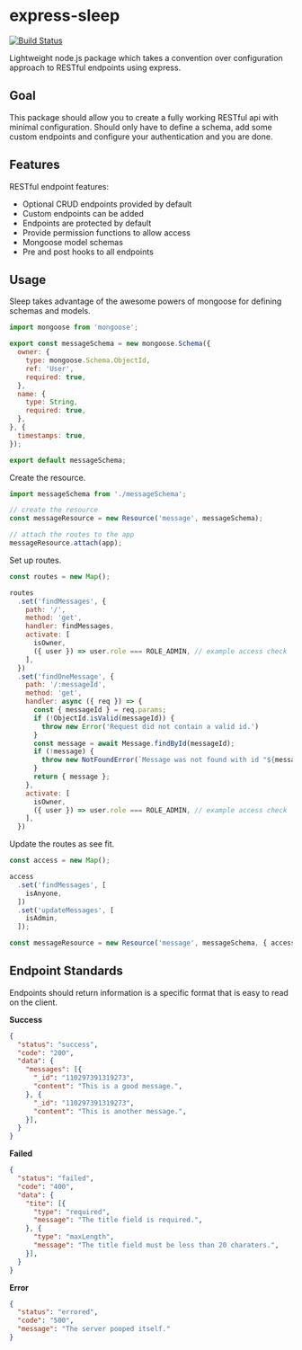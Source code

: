 # express-sleep
[![Build Status](https://travis-ci.org/jackrobertscott/express-sleep.svg?branch=master)](https://travis-ci.org/jackrobertscott/express-sleep)

Lightweight node.js package which takes a convention over configuration approach to RESTful endpoints using express.

## Goal

This package should allow you to create a fully working RESTful api with minimal configuration. Should only have to define a schema, add some custom endpoints and configure your authentication and you are done.

## Features

RESTful endpoint features:
- Optional CRUD endpoints provided by default
- Custom endpoints can be added
- Endpoints are protected by default
- Provide permission functions to allow access
- Mongoose model schemas
- Pre and post hooks to all endpoints

## Usage

Sleep takes advantage of the awesome powers of mongoose for defining schemas and models.

```js
import mongoose from 'mongoose';

export const messageSchema = new mongoose.Schema({
  owner: {
    type: mongoose.Schema.ObjectId,
    ref: 'User',
    required: true,
  },
  name: {
    type: String,
    required: true,
  },
}, {
  timestamps: true,
});

export default messageSchema;
```

Create the resource.

```js
import messageSchema from './messageSchema';

// create the resource
const messageResource = new Resource('message', messageSchema);

// attach the routes to the app
messageResource.attach(app);
```

Set up routes.

```js
const routes = new Map();

routes
  .set('findMessages', {
    path: '/',
    method: 'get',
    handler: findMessages,
    activate: [
      isOwner,
      ({ user }) => user.role === ROLE_ADMIN, // example access check
    ],
  })
  .set('findOneMessage', {
    path: '/:messageId',
    method: 'get',
    handler: async ({ req }) => {
      const { messageId } = req.params;
      if (!ObjectId.isValid(messageId)) {
        throw new Error('Request did not contain a valid id.')
      }
      const message = await Message.findById(messageId);
      if (!message) {
        throw new NotFoundError(`Message was not found with id "${messageId}".`);
      }
      return { message };
    },
    activate: [
      isOwner,
      ({ user }) => user.role === ROLE_ADMIN, // example access check
    ],
  })
```

Update the routes as see fit.

```js
const access = new Map();

access
  .set('findMessages', [
    isAnyone,
  ])
  .set('updateMessages', [
    isAdmin,
  ]);

const messageResource = new Resource('message', messageSchema, { access });
```

## Endpoint Standards

Endpoints should return information is a specific format that is easy to read on the client.

**Success**

```json
{
  "status": "success",
  "code": "200",
  "data": {
    "messages": [{
      "_id": "110297391319273",
      "content": "This is a good message.",
    }, {
      "_id": "110297391319273",
      "content": "This is another message.",
    }],
  }
}
```

**Failed**

```json
{
  "status": "failed",
  "code": "400",
  "data": {
    "tite": [{
      "type": "required",
      "message": "The title field is required.",
    }, {
      "type": "maxLength",
      "message": "The title field must be less than 20 charaters.",
    }],
  }
}
```

**Error**

```json
{
  "status": "errored",
  "code": "500",
  "message": "The server pooped itself."
}
```


